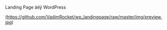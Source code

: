 Landing Page äëÿ WordPress

(https://github.com/VadimRocket/wp_landingpage/raw/master/img/preview.jpg)
